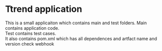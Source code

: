 # Ttrend application

This is a small applicaiton which contains main and test folders. 
Main contains application code.  
Test contains test cases.  
It also contains pom.xml which has all dependences and artfact name and version
check webhook

